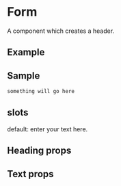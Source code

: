# Form

A component which creates a header.

## Example

<Demo componentName="examples-form-doc" />

## Sample
```html
something will go here
```

## slots

default: enter your text here.

## Heading props


## Text props


